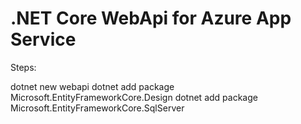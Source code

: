 # .NET Core WebApi for Azure App Service

Steps:

dotnet new webapi
dotnet add package Microsoft.EntityFrameworkCore.Design
dotnet add package Microsoft.EntityFrameworkCore.SqlServer
